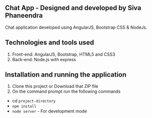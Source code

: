 ## Chat App - Designed and developed by Siva Phaneendra

Chat application developed using AngularJS, Bootstrap CSS & NodeJs.

## Technologies and tools used
1. Front-end: AngularJS, Bootstrap, HTML5 and CSS3
2. Back-end: Node.js with express

## Installation and running the application
1. Clone this project or Download that ZIP file
2. On the command prompt run the following commands
- cd `project-directory`
- `npm install`
- `node server` - For development mode